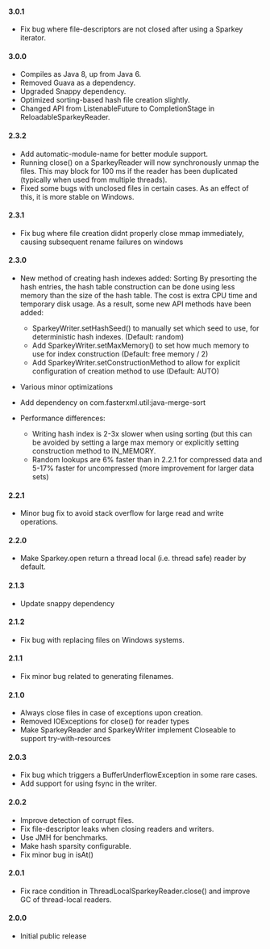 #### 3.0.1
* Fix bug where file-descriptors are not closed after using a Sparkey iterator.

#### 3.0.0
* Compiles as Java 8, up from Java 6.
* Removed Guava as a dependency.
* Upgraded Snappy dependency.
* Optimized sorting-based hash file creation slightly.
* Changed API from ListenableFuture to CompletionStage in ReloadableSparkeyReader.

#### 2.3.2
* Add automatic-module-name for better module support.
* Running close() on a SparkeyReader will now synchronously unmap the files.
  This may block for 100 ms if the reader has been duplicated (typically when used from multiple threads).
* Fixed some bugs with unclosed files in certain cases. As an effect of this, it is more stable on Windows. 

#### 2.3.1
* Fix bug where file creation didnt properly close mmap immediately,
  causing subsequent rename failures on windows

#### 2.3.0
* New method of creating hash indexes added: Sorting
  By presorting the hash entries, the hash table construction can be done using less memory than the size of the hash table.
  The cost is extra CPU time and temporary disk usage.
  As a result, some new API methods have been added:
  - SparkeyWriter.setHashSeed() to manually set which seed to use, for deterministic hash indexes. (Default: random)
  - Add SparkeyWriter.setMaxMemory() to set how much memory to use for index construction (Default: free memory / 2)
  - Add SparkeyWriter.setConstructionMethod to allow for explicit configuration of creation method to use (Default: AUTO)
* Various minor optimizations
* Add dependency on com.fasterxml.util:java-merge-sort

* Performance differences:
  - Writing hash index is 2-3x slower when using sorting (but this can be avoided by setting a large max memory or explicitly
    setting construction method to IN_MEMORY.
  - Random lookups are 6% faster than in 2.2.1 for compressed data and 5-17% faster for uncompressed (more improvement for larger data sets)



#### 2.2.1
* Minor bug fix to avoid stack overflow for large read and write operations.

#### 2.2.0
* Make Sparkey.open return a thread local (i.e. thread safe) reader by default.

#### 2.1.3
* Update snappy dependency

#### 2.1.2
* Fix bug with replacing files on Windows systems.

#### 2.1.1
* Fix minor bug related to generating filenames.

#### 2.1.0
* Always close files in case of exceptions upon creation.
* Removed IOExceptions for close() for reader types
* Make SparkeyReader and SparkeyWriter implement Closeable to support try-with-resources

#### 2.0.3
* Fix bug which triggers a BufferUnderflowException in some rare cases.
* Add support for using fsync in the writer.

#### 2.0.2
* Improve detection of corrupt files.
* Fix file-descriptor leaks when closing readers and writers.
* Use JMH for benchmarks.
* Make hash sparsity configurable.
* Fix minor bug in isAt()

#### 2.0.1
* Fix race condition in ThreadLocalSparkeyReader.close() and improve GC of thread-local readers.

#### 2.0.0
* Initial public release
